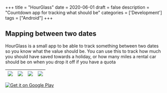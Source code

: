 +++
title = "HourGlass"
date = 2020-06-01
draft = false
description = "Countdown app for tracking what should be"
categories = ['Development']
tags = ["Android"]
+++

## Mapping between two dates

HourGlass is a small app to be able to track something between two dates so you know what the value should be. You can use this to track how much you should have saved towards a holiday, or how many miles a rental car should be on when you drop it off if you have a quota


| ![](/img/projects/hourglass/hourglass-1.png) | ![](/img/projects/hourglass/hourglass-2.png) | ![](/img/projects/hourglass/hourglass-3.png) | ![](/img/projects/hourglass/hourglass-4.png) | 
|---|---|---|---|

<a class="google-play" href='https://play.google.com/store/apps/details?id=tmg.hourglass'><img alt='Get it on Google Play' src='https://play.google.com/intl/en_us/badges/static/images/badges/en_badge_web_generic.png'/></a>